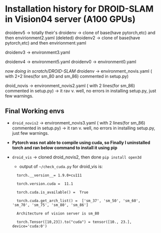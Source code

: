 # Installation history for DROID-SLAM in Vision04 server (A100 GPUs)

droidenv5 -> totally their's
droidenv -> clone of base(have pytorch,etc) and then envirionment2.yaml (deleted)
droidenv2 -> clone of base(have pytorch,etc) and then envirionment.yaml

droidenv3 -> environment3.yaml

droidenv4 -> environment5.yaml
droidenv0 -> environment0.yaml

*now doing in scratch/DROID-SLAM*
droidenv -> environment_novis.yaml ( with 2+2 lines(for sm_80 and sm_86) commented in setup.py) 

droid_novis -> environment_novis2.yaml ( with 2 lines(for sm_86) commented in setup.py) -> it rav v. well, no errors in installing setup.py, just few warnings. 

## Final Working envs

- `droid_novis2` -> environment_novis3.yaml ( with 2 lines(for sm_86) commented in setup.py) -> it ran v. well, no errors in installing setup.py, just few warnings.
- **Pytorch was not able to compile using cuda, so Finally I uninstalled torch and ran below command to install it using pip**

- `droid_vis` -> cloned droid_novis2, then done `pip install open3d` 
  - output of `~/check_cuda.py` for droid_vis is:
  ```
    torch.__version__= 1.9.0+cu111

    torch.version.cuda =  11.1

    torch.cuda.is_available() =  True

    torch.cuda.get_arch_list() =  ['sm_37', 'sm_50', 'sm_60', 'sm_70', 'sm_75', 'sm_80', 'sm_86']

    Architecture of vision server is sm_80

    torch.Tensor([10,23]).to("cuda") = tensor([10., 23.], device='cuda:0')
  ```






